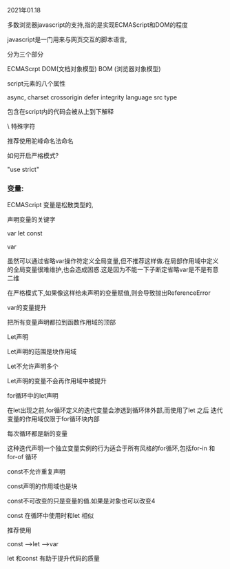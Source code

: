 2021年01.18

多数浏览器javascript的支持,指的是实现ECMAScript和DOM的程度

javascript是一门用来与网页交互的脚本语言,

分为三个部分

ECMAScrpt  DOM(文档对象模型) BOM (浏览器对象模型)

script元素的八个属性

async,  charset  crossorigin defer  integrity language  src type 

包含在script内的代码会被从上到下解释

\  特殊字符

推荐使用驼峰命名法命名

如何开启严格模式?

"use  strict" 

### 变量:

ECMAScript 变量是松散类型的,

声明变量的关键字

var let const 

var

虽然可以通过省略var操作符定义全局变量,但不推荐这样做.在局部作用域中定义的全局变量很难维护,也会造成困惑.这是因为不能一下子断定省略var是不是有意二维

在严格模式下,如果像这样给未声明的变量赋值,则会导致抛出ReferenceError

var的变量提升

把所有变量声明都拉到函数作用域的顶部

Let声明

Let声明的范围是块作用域 

Let不允许声明多个

Let声明的变量不会再作用域中被提升

for循环中的let声明

在let出现之前,for循环定义的迭代变量会渗透到循环体外部,而使用了let 之后 迭代变量的作用域仅限于for循环块内部

每次循环都是新的变量

这种迭代声明一个独立变量实例的行为适合于所有风格的for循环,包括for-in 和 for-of 循环

const不允许重复声明

const声明的作用域也是块

const不可改变的只是变量的值.如果是对象也可以改变4

const 在循环中使用时和let 相似

推荐使用

const -->let  -->var 

let 和const  有助于提升代码的质量





 

